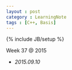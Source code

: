 ```yaml
---
layout : post
category : LearningNote
tags : [C++, Basis]
---
```


{% include JB/setup %}

Week 37 @ 2015

- *2015.09.10*
    